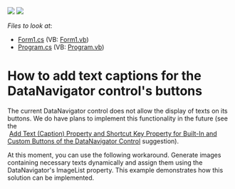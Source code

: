 <!-- default badges list -->
[![](https://img.shields.io/badge/Open_in_DevExpress_Support_Center-FF7200?style=flat-square&logo=DevExpress&logoColor=white)](https://supportcenter.devexpress.com/ticket/details/E2085)
[![](https://img.shields.io/badge/📖_How_to_use_DevExpress_Examples-e9f6fc?style=flat-square)](https://docs.devexpress.com/GeneralInformation/403183)
<!-- default badges end -->
<!-- default file list -->
*Files to look at*:

* [Form1.cs](./CS/WindowsApplication1/Form1.cs) (VB: [Form1.vb](./VB/WindowsApplication1/Form1.vb))
* [Program.cs](./CS/WindowsApplication1/Program.cs) (VB: [Program.vb](./VB/WindowsApplication1/Program.vb))
<!-- default file list end -->
# How to add text captions for the DataNavigator control's buttons


<p>The current DataNavigator control does not allow the display of texts on its buttons. We do have plans to implement this functionality in the future (see the <br />
 <a href="https://www.devexpress.com/Support/Center/p/CS59753">Add Text (Caption) Property and Shortcut Key Property for Built-In and Custom Buttons of the DataNavigator Control</a> suggestion). </p><p>At this moment, you can use the following workaround. Generate images containing necessary texts dynamically and assign them using the DataNavigator's ImageList property. This example demonstrates how this solution can be implemented.</p>

<br/>


